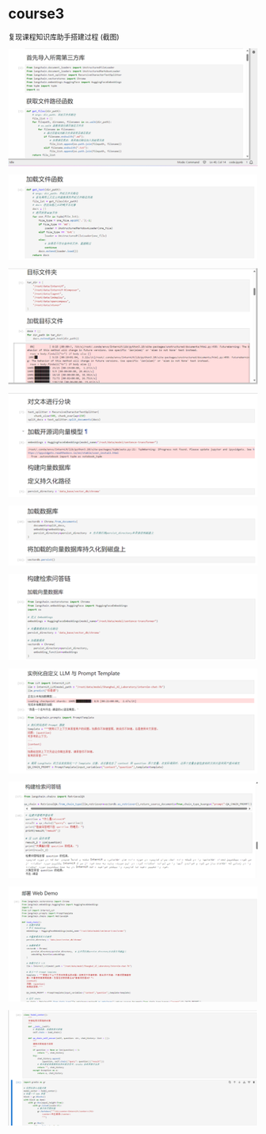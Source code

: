 # course3

复现课程知识库助手搭建过程 (截图)

![](image/1_o-izeYiwWH.png)

![](image/2_A7Xu3vWefJ.png)

![](image/3_PLngJIoF3i.png)

![](image/4_cP6wCWE016.png)

![](image/5_mhxajfxoSP.png)

![](image/6_VSmGQfePfo.png)

![](image/7_TeGhd-DbSV.png)

![](image/8_RJn40srBoC.png)

![](image/9_Bk_yCrvBc2.png)

![](image/10_YImAabt9aO.png)
